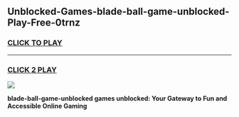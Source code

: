 
## Unblocked-Games-blade-ball-game-unblocked-Play-Free-0trnz
<h3>
<a href="https://premium76.site?title=blade-ball-game-unblocked&ref=12A">CLICK TO PLAY</a></h3>
<hr>

<h3>
<a href="https://premium76.site?title=blade-ball-game-unblocked&ref=12A">CLICK 2 PLAY</a>
  
</h3>

<a href="https://premium76.site?title=blade-ball-game-unblocked&ref=12A"><img src="https://clearcache.store/games.png"></a>


**blade-ball-game-unblocked games unblocked: Your Gateway to Fun and Accessible Online Gaming**
